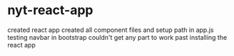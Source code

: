 # nyt-react-app
created react app
created all component files and setup path in app.js
testing navbar in bootstrap
couldn't get any part to work past installing the react app
